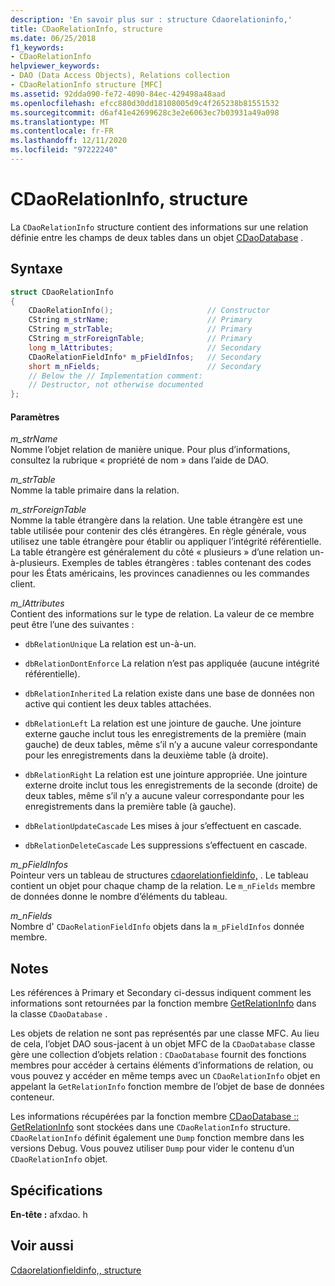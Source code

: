 ```yaml
---
description: 'En savoir plus sur : structure Cdaorelationinfo,'
title: CDaoRelationInfo, structure
ms.date: 06/25/2018
f1_keywords:
- CDaoRelationInfo
helpviewer_keywords:
- DAO (Data Access Objects), Relations collection
- CDaoRelationInfo structure [MFC]
ms.assetid: 92dda090-fe72-4090-84ec-429498a48aad
ms.openlocfilehash: efcc880d30dd18108005d9c4f265238b81551532
ms.sourcegitcommit: d6af41e42699628c3e2e6063ec7b03931a49a098
ms.translationtype: MT
ms.contentlocale: fr-FR
ms.lasthandoff: 12/11/2020
ms.locfileid: "97222240"
---
```

# <a name="cdaorelationinfo-structure"></a>CDaoRelationInfo, structure

La `CDaoRelationInfo` structure contient des informations sur une relation définie entre les champs de deux tables dans un objet [CDaoDatabase](../../mfc/reference/cdaodatabase-class.md) .

## <a name="syntax"></a>Syntaxe

```cpp
struct CDaoRelationInfo
{
    CDaoRelationInfo();                     // Constructor
    CString m_strName;                      // Primary
    CString m_strTable;                     // Primary
    CString m_strForeignTable;              // Primary
    long m_lAttributes;                     // Secondary
    CDaoRelationFieldInfo* m_pFieldInfos;   // Secondary
    short m_nFields;                        // Secondary
    // Below the // Implementation comment:
    // Destructor, not otherwise documented
};
```

#### <a name="parameters"></a>Paramètres

*m_strName*<br/>
Nomme l’objet relation de manière unique. Pour plus d’informations, consultez la rubrique « propriété de nom » dans l’aide de DAO.

*m_strTable*<br/>
Nomme la table primaire dans la relation.

*m_strForeignTable*<br/>
Nomme la table étrangère dans la relation. Une table étrangère est une table utilisée pour contenir des clés étrangères. En règle générale, vous utilisez une table étrangère pour établir ou appliquer l’intégrité référentielle. La table étrangère est généralement du côté « plusieurs » d’une relation un-à-plusieurs. Exemples de tables étrangères : tables contenant des codes pour les États américains, les provinces canadiennes ou les commandes client.

*m_lAttributes*<br/>
Contient des informations sur le type de relation. La valeur de ce membre peut être l’une des suivantes :

- `dbRelationUnique` La relation est un-à-un.

- `dbRelationDontEnforce` La relation n’est pas appliquée (aucune intégrité référentielle).

- `dbRelationInherited` La relation existe dans une base de données non active qui contient les deux tables attachées.

- `dbRelationLeft` La relation est une jointure de gauche. Une jointure externe gauche inclut tous les enregistrements de la première (main gauche) de deux tables, même s’il n’y a aucune valeur correspondante pour les enregistrements dans la deuxième table (à droite).

- `dbRelationRight` La relation est une jointure appropriée. Une jointure externe droite inclut tous les enregistrements de la seconde (droite) de deux tables, même s’il n’y a aucune valeur correspondante pour les enregistrements dans la première table (à gauche).

- `dbRelationUpdateCascade` Les mises à jour s’effectuent en cascade.

- `dbRelationDeleteCascade` Les suppressions s’effectuent en cascade.

*m_pFieldInfos*<br/>
Pointeur vers un tableau de structures [cdaorelationfieldinfo,](../../mfc/reference/cdaorelationfieldinfo-structure.md) . Le tableau contient un objet pour chaque champ de la relation. Le `m_nFields` membre de données donne le nombre d’éléments du tableau.

*m_nFields*<br/>
Nombre d' `CDaoRelationFieldInfo` objets dans la `m_pFieldInfos` donnée membre.

## <a name="remarks"></a>Notes

Les références à Primary et Secondary ci-dessus indiquent comment les informations sont retournées par la fonction membre [GetRelationInfo](../../mfc/reference/cdaodatabase-class.md#getrelationinfo) dans la classe `CDaoDatabase` .

Les objets de relation ne sont pas représentés par une classe MFC. Au lieu de cela, l’objet DAO sous-jacent à un objet MFC de la `CDaoDatabase` classe gère une collection d’objets relation : `CDaoDatabase` fournit des fonctions membres pour accéder à certains éléments d’informations de relation, ou vous pouvez y accéder en même temps avec un `CDaoRelationInfo` objet en appelant la `GetRelationInfo` fonction membre de l’objet de base de données conteneur.

Les informations récupérées par la fonction membre [CDaoDatabase :: GetRelationInfo](../../mfc/reference/cdaodatabase-class.md#getrelationinfo) sont stockées dans une `CDaoRelationInfo` structure. `CDaoRelationInfo` définit également une `Dump` fonction membre dans les versions Debug. Vous pouvez utiliser `Dump` pour vider le contenu d’un `CDaoRelationInfo` objet.

## <a name="requirements"></a>Spécifications

**En-tête :** afxdao. h

## <a name="see-also"></a>Voir aussi

[Cdaorelationfieldinfo,, structure](../../mfc/reference/cdaorelationfieldinfo-structure.md)
